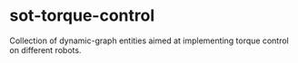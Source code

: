 # sot-torque-control
Collection of dynamic-graph entities aimed at implementing torque control on different robots.
